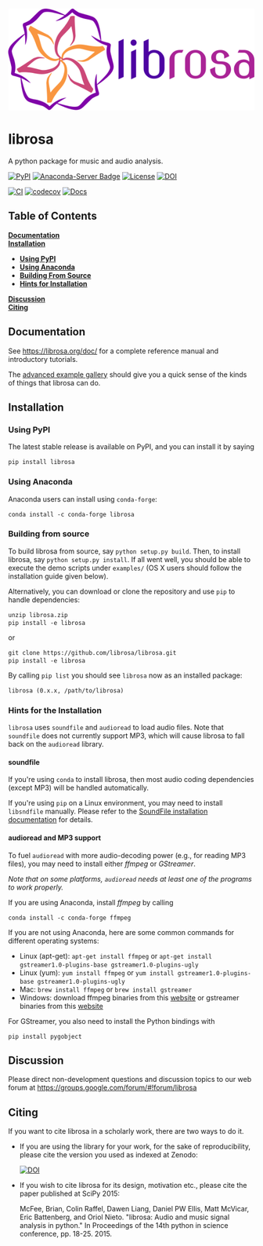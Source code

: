 <p align="center"><img src ="docs/img/librosa_logo_text.svg"></p>

librosa
=======
A python package for music and audio analysis.  

[![PyPI](https://img.shields.io/pypi/v/librosa.svg)](https://pypi.python.org/pypi/librosa)
[![Anaconda-Server Badge](https://anaconda.org/conda-forge/librosa/badges/version.svg)](https://anaconda.org/conda-forge/librosa)
[![License](https://img.shields.io/pypi/l/librosa.svg)](https://github.com/librosa/librosa/blob/main/LICENSE.md)
[![DOI](https://zenodo.org/badge/DOI/10.5281/zenodo.591533.svg)](https://doi.org/10.5281/zenodo.591533)

[![CI](https://github.com/librosa/librosa/actions/workflows/ci.yml/badge.svg)](https://github.com/librosa/librosa/actions/workflows/ci.yml)
[![codecov](https://codecov.io/gh/librosa/librosa/branch/main/graph/badge.svg?token=ULWnUHaIJC)](https://codecov.io/gh/librosa/librosa)
[![Docs](https://github.com/librosa/librosa/actions/workflows/docs.yml/badge.svg)](https://github.com/librosa/librosa/actions/workflows/docs.yml)

 ##  Table of Contents

**[Documentation](#Documentation)**<br>
**[Installation](#Installation)**<br>

- **[Using PyPI](#using-pypi)** <br>
- **[Using Anaconda](#using-anaconda)** <br>
- **[Building From Source](#building-from-source)** <br>
- **[Hints for Installation](#hints-for-installation)** <br>

**[Discussion](#Discussion)**<br>
**[Citing](#Citing)**


## Documentation



See https://librosa.org/doc/ for a complete reference manual and introductory tutorials.

The [advanced example gallery](https://librosa.org/doc/latest/advanced.html) should give you a quick sense of the kinds
of things that librosa can do.

## Installation


### Using PyPI

The latest stable release is available on PyPI, and you can install it by saying
```
pip install librosa
```

### Using Anaconda
Anaconda users can install using ```conda-forge```:
```
conda install -c conda-forge librosa
```

### Building from source
To build librosa from source, say `python setup.py build`.
Then, to install librosa, say `python setup.py install`.
If all went well, you should be able to execute the demo scripts under `examples/`
(OS X users should follow the installation guide given below).

Alternatively, you can download or clone the repository and use `pip` to handle dependencies:

```
unzip librosa.zip
pip install -e librosa
```
or
```
git clone https://github.com/librosa/librosa.git
pip install -e librosa
```

By calling `pip list` you should see `librosa` now as an installed package:
```
librosa (0.x.x, /path/to/librosa)
```

### Hints for the Installation

`librosa` uses `soundfile` and `audioread` to load audio files.
Note that `soundfile` does not currently support MP3, which will cause librosa to
fall back on the `audioread` library.

#### soundfile

If you're using `conda` to install librosa, then most audio coding dependencies (except MP3) will be handled automatically.

If you're using `pip` on a Linux environment, you may need to install `libsndfile`
manually.  Please refer to the [SoundFile installation documentation](https://pysoundfile.readthedocs.io/#installation) for details.

#### audioread and MP3 support

To fuel `audioread` with more audio-decoding power (e.g., for reading MP3 files),
you may need to install either *ffmpeg* or *GStreamer*.

*Note that on some platforms, `audioread` needs at least one of the programs to work properly.*

If you are using Anaconda, install *ffmpeg* by calling
```
conda install -c conda-forge ffmpeg
```

If you are not using Anaconda, here are some common commands for different operating systems:

* Linux (apt-get): `apt-get install ffmpeg` or `apt-get install gstreamer1.0-plugins-base gstreamer1.0-plugins-ugly`
* Linux (yum): `yum install ffmpeg` or `yum install gstreamer1.0-plugins-base gstreamer1.0-plugins-ugly`
* Mac: `brew install ffmpeg` or `brew install gstreamer`
* Windows: download ffmpeg binaries from this [website](https://www.gyan.dev/ffmpeg/builds/) or gstreamer binaries from this [website](https://gstreamer.freedesktop.org/)

For GStreamer, you also need to install the Python bindings with 
```
pip install pygobject
```

## Discussion


Please direct non-development questions and discussion topics to our web forum at
https://groups.google.com/forum/#!forum/librosa


## Citing


If you want to cite librosa in a scholarly work, there are two ways to do it.

- If you are using the library for your work, for the sake of reproducibility, please cite
  the version you used as indexed at Zenodo:

    [![DOI](https://zenodo.org/badge/DOI/10.5281/zenodo.591533.svg)](https://doi.org/10.5281/zenodo.591533)

- If you wish to cite librosa for its design, motivation etc., please cite the paper
  published at SciPy 2015:

    McFee, Brian, Colin Raffel, Dawen Liang, Daniel PW Ellis, Matt McVicar, Eric Battenberg, and Oriol Nieto. "librosa: Audio and music signal analysis in python." In Proceedings of the 14th python in science conference, pp. 18-25. 2015.
